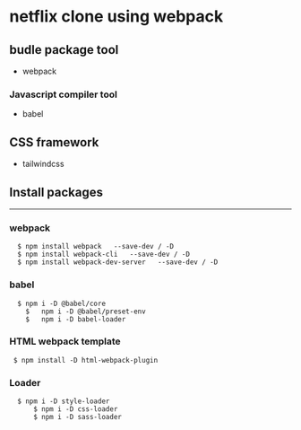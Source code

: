 # netflix clone using webpack


##  budle package tool
* webpack

### Javascript compiler tool
* babel

## CSS framework 
* tailwindcss

## Install packages
***
### webpack
```console
  $ npm install webpack   --save-dev / -D
  $ npm install webpack-cli   --save-dev / -D 
  $ npm install webpack-dev-server   --save-dev / -D
``` 
### babel
```console
  $ npm i -D @babel/core  
	$	npm i -D @babel/preset-env  	
	$	npm i -D babel-loader
 ```
 
 ### HTML webpack template
 ```console
  $ npm install -D html-webpack-plugin
  ```
	
  ### Loader
  ```console
    $ npm i -D style-loader
		$ npm i -D css-loader
		$ npm i -D sass-loader
 ```
